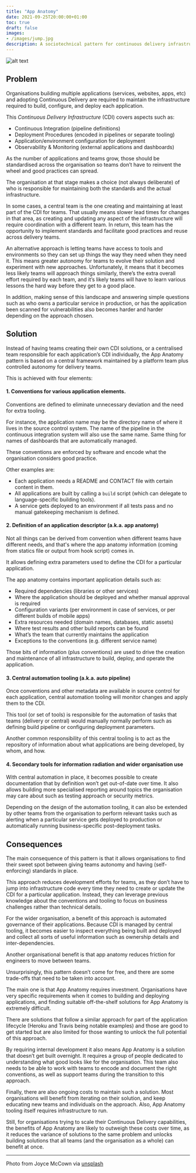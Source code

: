 ```yaml
---
title: "App Anatomy"
date: 2021-09-25T20:00:00+01:00
toc: true
draft: false
images:
- /images/jump.jpg
description: A sociotechnical pattern for continuous delivery infrastructure
---
```

![alt text](/images/anatomy.jpg "Human anatomy illustration")

## Problem

Organisations building multiple applications (services, websites, apps, etc) and adopting Continuous Delivery are required to maintain the infrastructure required to build, configure, and deploy each application.

This _Continuous Delivery Infrastructure_ (CDI) covers aspects such as:
* Continuous Integration (pipeline definitions)
* Deployment Procedures (encoded in pipelines or separate tooling)
* Application/environment configuration for deployment
* Observability & Monitoring (external applications and dashboards)

As the number of applications and teams grow, those should be standardised across the organisation so teams don’t have to reinvent the wheel and good practices can spread.

The organisation at that stage makes a choice (not always deliberate) of who is responsible for maintaining both the standards and the actual infrastructure.

In some cases, a central team is the one creating and maintaining at least part of the CDI for teams. That usually means slower lead times for changes in that area, as creating and updating any aspect of the infrastructure will require coordination with a different team. In return, this team has the opportunity to implement standards and facilitate good practices and reuse across delivery teams.

An alternative approach is letting teams have access to tools and environments so they can set up things the way they need when they need it. This means greater autonomy for teams to evolve their solution and experiment with new approaches. Unfortunately, it means that it becomes less likely teams will approach things similarly, there’s the extra overall effort required by each team, and it’s likely teams will have to learn various lessons the hard way before they get to a good place.

In addition, making sense of this landscape and answering simple questions such as who owns a particular service in production, or has the application been scanned for vulnerabilities also becomes harder and harder depending on the approach chosen.

## Solution

Instead of having teams creating their own CDI solutions, or a centralised team responsible for each application’s CDI individually, the App Anatomy pattern is based on a central framework maintained by a platform team plus controlled autonomy for delivery teams.

This is achieved with four elements:

#### 1. Conventions for various application elements.

Conventions are defined to eliminate unnecessary deviation and the need for extra tooling.

For instance, the application name may be the directory name of where it lives in the source control system. The name of the pipeline in the continuous integration system will also use the same name. Same thing for names of dashboards that are automatically managed.

These conventions are enforced by software and encode what the organisation considers good practice.

Other examples are:
* Each application needs a README and CONTACT file with certain content in them.
* All applications are built by calling a `build` script (which can delegate to language-specific building tools).
* A service gets deployed to an environment if all tests pass and no manual gatekeeping mechanism is defined.

#### 2. Definition of an application descriptor (a.k.a. app anatomy)

Not all things can be derived from convention when different teams have different needs, and that's where the app anatomy information (coming from statics file or output from hook script) comes in.

It allows defining extra parameters used to define the CDI for a particular application.

The app anatomy contains important application details such as:
* Required dependencies (libraries or other services)
* Where the application should be deployed and whether manual approval is required
* Configuration variants (per environment in case of services, or per different builds of mobile apps)
* Extra resources needed (domain names, databases, static assets)
* Where test results and other build reports can be found
* What’s the team that currently maintains the application 
* Exceptions to the conventions (e.g. different service name)

Those bits of information (plus conventions) are used to drive the creation and maintenance of all infrastructure to build, deploy, and operate the application.

#### 3. Central automation tooling (a.k.a. auto pipeline)

Once conventions and other metadata are available in source control for each application, central automation tooling will monitor changes and apply them to the CDI.

This tool (or set of tools) is responsible for the automation of tasks that teams (delivery or central) would manually normally perform such as defining build pipeline or configuring deployment parameters.

Another common responsibility of this central tooling is to act as the repository of information about what applications are being developed, by whom, and how.

#### 4. Secondary tools for information radiation and wider organisation use

With central automation in place, it becomes possible to create documentation that by definition won’t get out-of-date over time. It also allows building more specialised reporting around topics the organisation may care about such as testing approach or security metrics.

Depending on the design of the automation tooling, it can also be extended by other teams from the organisation to perform relevant tasks such as alerting when a particular service gets deployed to production or automatically running business-specific post-deployment tasks.

## Consequences

The main consequence of this pattern is that it allows organisations to find their sweet spot between giving teams autonomy and having (self-enforcing) standards in place.

This approach reduces development efforts for teams, as they don’t have to jump into infrastructure code every time they need to create or update the CDI for a particular application. Instead, they can leverage previous knowledge about the conventions and tooling to focus on business challenges rather than technical details.

For the wider organisation, a benefit of this approach is automated governance of their applications. Because CDI is managed by central tooling, it becomes easier to inspect everything being built and deployed and collect all sorts of useful information such as ownership details and inter-dependencies.

Another organisational benefit is that app anatomy reduces friction for engineers to move between teams.

Unsurprisingly, this pattern doesn’t come for free, and there are some trade-offs that need to be taken into account.

The main one is that App Anatomy requires investment. Organisations have very specific requirements when it comes to building and deploying applications, and finding suitable off-the-shelf solutions for App Anatomy is extremely difficult.

There are solutions that follow a similar approach for part of the application lifecycle (Heroku and Travis being notable examples) and those are good to get started but are also limited for those wanting to unlock the full potential of this approach.

By requiring internal development it also means App Anatomy is a solution that doesn’t get built overnight. It requires a group of people dedicated to understanding what good looks like for the organisation. This team also needs to be able to work with teams to encode and document the right conventions, as well as support teams during the transition to this approach.

Finally, there are also ongoing costs to maintain such a solution. Most organisations will benefit from iterating on their solution, and keep educating new teams and individuals on the approach. Also, App Anatomy tooling itself requires infrastructure to run.

Still, for organisations trying to scale their Continuous Delivery capabilities, the benefits of App Anatomy are likely to outweigh these costs over time, as it reduces the variance of solutions to the same problem and unlocks building solutions that all teams (and the organisation as a whole) can benefit at once.

---
Photo from Joyce McCown via [unsplash](https://unsplash.com/photos/IG96K_HiDk0)